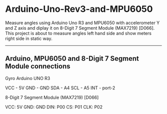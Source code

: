 # Arduino-Uno-Rev3-and-MPU6050

Measure angles using Arduino Uno R3 and MPU6050 with accelerometer Y and Z axis and diplay it on 8-Digit 7 Segment Module (MAX7219) [D066]. This project is about to measure angles left hand side and show meters right side in static way.

---

## Arduino, MPU6050 and 8-Digit 7 Segment Module connections

Gyro Arduino UNO R3

VCC  -  5V
GND  -  GND
SDA  -  A4
SCL  -  A5
INT - port-2


8-Digit 7 Segment Module (MAX7219) [D066]

VCC: 5V
GND: GND
DIN: P00
CS: P01
CLK: P02

